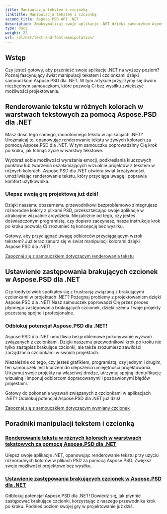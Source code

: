 ```yaml
---
title: Manipulacja tekstem i czcionką
linktitle: Manipulacja tekstem i czcionką
second_title: Aspose.PSD API .NET
description: Zmaksymalizuj swoje aplikacje .NET dzięki samouczkom Aspose.PSD dla .NET! Naucz się renderować tekst w żywych kolorach i bezproblemowo zastępuj brakujące czcionki.
type: docs
weight: 22
url: /pl/net/text-and-font-manipulation/
---
```


## Wstęp

Czy jesteś gotowy, aby przenieść swoje aplikacje .NET na wyższy poziom? Poznaj fascynujący świat manipulacji tekstem i czcionkami dzięki samouczkom Aspose.PSD dla .NET. W tym artykule przyjrzymy się dwóm niezbędnym samouczkom, które pozwolą Ci bez wysiłku zwiększyć możliwości projektowania.

## Renderowanie tekstu w różnych kolorach w warstwach tekstowych za pomocą Aspose.PSD dla .NET

Masz dość tego samego, monotonnego tekstu w aplikacjach .NET? Urozmaicaj to, opanowując renderowanie tekstu w żywych kolorach za pomocą Aspose.PSD dla .NET. W tym samouczku poprowadzimy Cię krok po kroku, jak tchnąć życie w warstwy tekstowe.

Wyobraź sobie możliwości wyrażania emocji, podkreślania kluczowych punktów lub tworzenia oszałamiających wizualnie projektów z tekstem w różnych kolorach. Aspose.PSD dla .NET otwiera świat kreatywności, umożliwiając renderowanie tekstu, który przyciąga uwagę i poprawia komfort użytkownika.

### Ulepsz swoją grę projektową już dziś!

Dzięki naszemu obszernemu przewodnikowi bezproblemowo zintegrujesz różnorodne kolory z plikami PSD, przekształcając swoje aplikacje w atrakcyjne wizualnie arcydzieła. Niezależnie od tego, czy jesteś doświadczonym programistą, czy dopiero zaczynasz, nasze instrukcje krok po kroku pozwolą Ci zrozumieć tę koncepcję bez wysiłku.

Gotowy, aby przyciągnąć uwagę odbiorców przyciągającym wzrok tekstem? Już teraz zanurz się w świat manipulacji kolorami dzięki Aspose.PSD dla .NET!

[Zapoznaj się z samouczkiem dotyczącym renderowania tekstu](./render-text-different-colors/)

## Ustawienie zastępowania brakujących czcionek w Aspose.PSD dla .NET

Czy kiedykolwiek spotkałeś się z frustracją związaną z brakującymi czcionkami w projektach .NET? Pożegnaj problemy z projektowaniem dzięki Aspose.PSD dla .NET! Nasz samouczek poprowadzi Cię przez proces płynnego zastępowania brakujących czcionek, dzięki czemu Twoje projekty pozostaną spójne i profesjonalne.

### Odblokuj potencjał Aspose.PSD dla .NET!

Aspose.PSD dla .NET umożliwia bezproblemowe pokonywanie wyzwań związanych z czcionkami. Dzięki naszemu przewodnikowi krok po kroku nie tylko zastąpisz brakujące czcionki, ale także zrozumiesz zawiłości zarządzania czcionkami w swoich projektach.

Niezależnie od tego, czy jesteś grafikiem, programistą, czy jednym i drugim, ten samouczek jest kluczem do ulepszenia umiejętności projektowania. Utrzymuj swoje projekty na właściwej drodze, utrzymuj spójną identyfikację wizualną i imponuj odbiorcom dopracowanymi i pozbawionymi błędów projektami.

Gotowy do pokonania wyzwań związanych z czcionkami w aplikacjach .NET? Odblokuj potencjał Aspose.PSD dla .NET już dziś!

[Zapoznaj się z samouczkiem dotyczącym wymiany czcionek](./replace-missing-fonts/)

## Poradniki manipulacji tekstem i czcionką
### [Renderowanie tekstu w różnych kolorach w warstwach tekstowych za pomocą Aspose.PSD dla .NET](./render-text-different-colors/)
Ulepsz swoje aplikacje .NET, opanowując renderowanie tekstu przy użyciu różnorodnych kolorów w plikach PSD za pomocą Aspose.PSD. Zwiększ swoje możliwości projektowe bez wysiłku.
### [Ustawienie zastępowania brakujących czcionek w Aspose.PSD dla .NET](./replace-missing-fonts/)
Odblokuj potencjał Aspose.PSD dla .NET! Dowiedz się, jak płynnie zastępować brakujące czcionki, korzystając z naszego przewodnika krok po kroku. Podnieś poziom swojej gry w projektowanie już dziś.